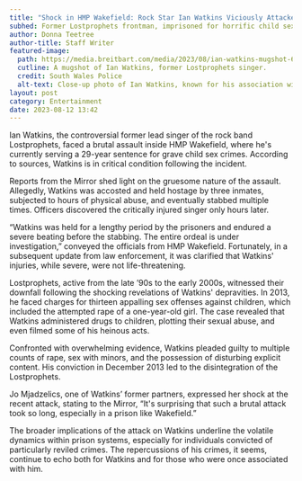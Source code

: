 ```yaml
---
title: "Shock in HMP Wakefield: Rock Star Ian Watkins Viciously Attacked Behind Bars!"
subhed: Former Lostprophets frontman, imprisoned for horrific child sex crimes, faces near-death encounter with inmates.
author: Donna Teetree
author-title: Staff Writer
featured-image: 
  path: https://media.breitbart.com/media/2023/08/ian-watkins-mugshot-640x480.jpg
  cutline: A mugshot of Ian Watkins, former Lostprophets singer.
  credit: South Wales Police
  alt-text: Close-up photo of Ian Watkins, known for his association with the band Lostprophets.
layout: post
category: Entertainment
date: 2023-08-12 13:42
---
```


Ian Watkins, the controversial former lead singer of the rock band Lostprophets, faced a brutal assault inside HMP Wakefield, where he's currently serving a 29-year sentence for grave child sex crimes. According to sources, Watkins is in critical condition following the incident.

Reports from the Mirror shed light on the gruesome nature of the assault. Allegedly, Watkins was accosted and held hostage by three inmates, subjected to hours of physical abuse, and eventually stabbed multiple times. Officers discovered the critically injured singer only hours later.

“Watkins was held for a lengthy period by the prisoners and endured a severe beating before the stabbing. The entire ordeal is under investigation,” conveyed the officials from HMP Wakefield. Fortunately, in a subsequent update from law enforcement, it was clarified that Watkins' injuries, while severe, were not life-threatening.

Lostprophets, active from the late ’90s to the early 2000s, witnessed their downfall following the shocking revelations of Watkins' depravities. In 2013, he faced charges for thirteen appalling sex offenses against children, which included the attempted rape of a one-year-old girl. The case revealed that Watkins administered drugs to children, plotting their sexual abuse, and even filmed some of his heinous acts.

Confronted with overwhelming evidence, Watkins pleaded guilty to multiple counts of rape, sex with minors, and the possession of disturbing explicit content. His conviction in December 2013 led to the disintegration of the Lostprophets.

Jo Mjadzelics, one of Watkins’ former partners, expressed her shock at the recent attack, stating to the Mirror, “It's surprising that such a brutal attack took so long, especially in a prison like Wakefield.”

The broader implications of the attack on Watkins underline the volatile dynamics within prison systems, especially for individuals convicted of particularly reviled crimes. The repercussions of his crimes, it seems, continue to echo both for Watkins and for those who were once associated with him.
